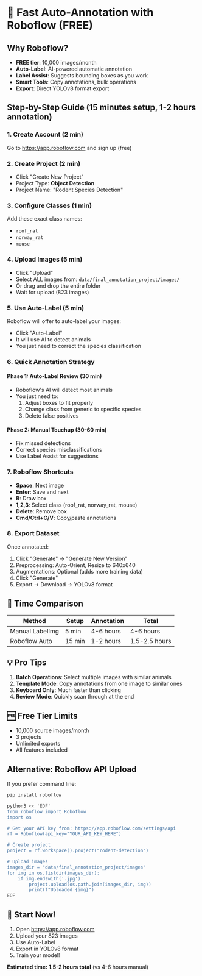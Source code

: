 # 🚀 Fast Auto-Annotation with Roboflow (FREE)

## Why Roboflow?
- **FREE tier**: 10,000 images/month
- **Auto-Label**: AI-powered automatic annotation
- **Label Assist**: Suggests bounding boxes as you work
- **Smart Tools**: Copy annotations, bulk operations
- **Export**: Direct YOLOv8 format export

## Step-by-Step Guide (15 minutes setup, 1-2 hours annotation)

### 1. Create Account (2 min)
Go to https://app.roboflow.com and sign up (free)

### 2. Create Project (2 min)
- Click "Create New Project"
- Project Type: **Object Detection**
- Project Name: "Rodent Species Detection"

### 3. Configure Classes (1 min)
Add these exact class names:
- `roof_rat`
- `norway_rat`
- `mouse`

### 4. Upload Images (5 min)
- Click "Upload"
- Select ALL images from: `data/final_annotation_project/images/`
- Or drag and drop the entire folder
- Wait for upload (823 images)

### 5. Use Auto-Label (5 min)
Roboflow will offer to auto-label your images:
- Click "Auto-Label" 
- It will use AI to detect animals
- You just need to correct the species classification

### 6. Quick Annotation Strategy

#### Phase 1: Auto-Label Review (30 min)
- Roboflow's AI will detect most animals
- You just need to:
  1. Adjust boxes to fit properly
  2. Change class from generic to specific species
  3. Delete false positives

#### Phase 2: Manual Touchup (30-60 min)
- Fix missed detections
- Correct species misclassifications
- Use Label Assist for suggestions

### 7. Roboflow Shortcuts
- **Space**: Next image
- **Enter**: Save and next
- **B**: Draw box
- **1,2,3**: Select class (roof_rat, norway_rat, mouse)
- **Delete**: Remove box
- **Cmd/Ctrl+C/V**: Copy/paste annotations

### 8. Export Dataset
Once annotated:
1. Click "Generate" → "Generate New Version"
2. Preprocessing: Auto-Orient, Resize to 640x640
3. Augmentations: Optional (adds more training data)
4. Click "Generate"
5. Export → Download → YOLOv8 format

## 🎯 Time Comparison

| Method | Setup | Annotation | Total |
|--------|-------|------------|-------|
| Manual LabelImg | 5 min | 4-6 hours | 4-6 hours |
| Roboflow Auto | 15 min | 1-2 hours | 1.5-2.5 hours |

## 💡 Pro Tips

1. **Batch Operations**: Select multiple images with similar animals
2. **Template Mode**: Copy annotations from one image to similar ones
3. **Keyboard Only**: Much faster than clicking
4. **Review Mode**: Quickly scan through at the end

## 🆓 Free Tier Limits
- 10,000 source images/month
- 3 projects
- Unlimited exports
- All features included

## Alternative: Roboflow API Upload

If you prefer command line:
```bash
pip install roboflow

python3 << 'EOF'
from roboflow import Roboflow
import os

# Get your API key from: https://app.roboflow.com/settings/api
rf = Roboflow(api_key="YOUR_API_KEY_HERE")

# Create project
project = rf.workspace().project("rodent-detection")

# Upload images
images_dir = "data/final_annotation_project/images"
for img in os.listdir(images_dir):
    if img.endswith('.jpg'):
        project.upload(os.path.join(images_dir, img))
        print(f"Uploaded {img}")
EOF
```

## 🏁 Start Now!

1. Open https://app.roboflow.com
2. Upload your 823 images
3. Use Auto-Label
4. Export in YOLOv8 format
5. Train your model!

**Estimated time: 1.5-2 hours total** (vs 4-6 hours manual)